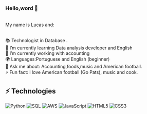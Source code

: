 



### Hello,word 👋

<br/>My name is Lucas and:

 <br/>📚 Technologist in Database .
 <br/>🌱 I’m currently learning Data analysis developer and English 
 <br/>🔭 I’m currently working with accounting
 <br/>🌍 Languages:Portuguese and English (beginner)
 <br/>💬 Ask me about: Accounting,foods,music and American football.
 <br/>⚡ Fun fact: I love American football (Go Pats), music and cook. 


## ⚡ Technologies

![Python](https://img.shields.io/badge/Python-14354C?style=for-the-badge&logo=python&logoColor=white)
![SQL](https://img.shields.io/badge/Microsoft_SQL_Server-CC2927?style=for-the-badge&logo=microsoft-sql-server&logoColor=white)
![AWS](https://img.shields.io/badge/Amazon_AWS-232F3E?style=for-the-badge&logo=amazon-aws&logoColor=white)
![JavaScript](https://img.shields.io/badge/JavaScript-F7DF1E?style=for-the-badge&logo=javascript&logoColor=black)
![HTML5](https://img.shields.io/badge/HTML-239120?style=for-the-badge&logo=html5&logoColor=white)
![CSS3](https://img.shields.io/badge/CSS-239120?&style=for-the-badge&logo=css3&logoColor=white)




